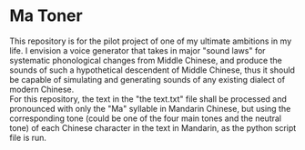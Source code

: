 # Ma Toner
This repository is for the pilot project of one of my ultimate ambitions in my life. I envision a voice generator that takes in major "sound laws" for systematic phonological changes from Middle Chinese, and produce the sounds of such a hypothetical descendent of Middle Chinese, thus it should be capable of simulating and generating sounds of any existing dialect of modern Chinese.   
For this repository, the text in the "the text.txt" file shall be processed and pronounced with only the "Ma" syllable in Mandarin Chinese, but using the corresponding tone (could be one of the four main tones and the neutral tone) of each Chinese character in the text in Mandarin, as the python script file is run.

